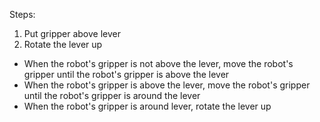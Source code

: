 
Steps: 
1. Put gripper above lever 
2. Rotate the lever up 

- When the robot's gripper is not above the lever, move the robot's gripper until the robot's gripper is above the lever
- When the robot's gripper is above the lever, move the robot's gripper until the robot's gripper is around the lever
- When the robot's gripper is around lever, rotate the lever up